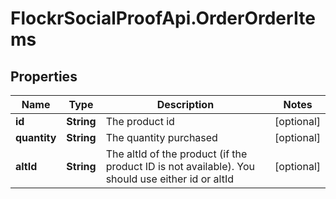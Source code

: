 # FlockrSocialProofApi.OrderOrderItems

## Properties
Name | Type | Description | Notes
------------ | ------------- | ------------- | -------------
**id** | **String** | The product id | [optional] 
**quantity** | **String** | The quantity purchased | [optional] 
**altId** | **String** | The altId of the product (if the product ID is not available). You should use either id or altId | [optional] 
